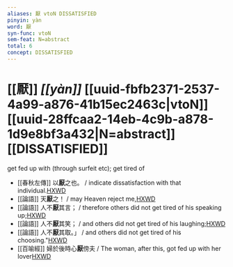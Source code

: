 ```yaml
---
aliases: 厭 vtoN DISSATISFIED
pinyin: yàn
word: 厭
syn-func: vtoN
sem-feat: N=abstract
total: 6
concept: DISSATISFIED 
---
```

# [[厭]] *[[yàn]]*  [[uuid-fbfb2371-2537-4a99-a876-41b15ec2463c|vtoN]] [[uuid-28ffcaa2-14eb-4c9b-a878-1d9e8bf3a432|N=abstract]] [[DISSATISFIED]]
get fed up with (through surfeit etc); get tired of
 - [[春秋左傳]] 以**厭**之也。 / indicate dissatisfaction with that individual.[HXWD](https://hxwd.org/textview.html?location=KR1e0001_tls_006-41a.10)
 - [[論語]] 天**厭**之！ / may Heaven reject me,[HXWD](https://hxwd.org/textview.html?location=KR1h0004_tls_006-35a.6)
 - [[論語]] 人不**厭**其言； / therefore others did not get tired of his speaking up;[HXWD](https://hxwd.org/textview.html?location=KR1h0004_tls_014-18a.5)
 - [[論語]] 人不**厭**其笑； / and others did not get tired of his laughing;[HXWD](https://hxwd.org/textview.html?location=KR1h0004_tls_014-18a.7)
 - [[論語]] 人不**厭**其取。」 / and others did not get tired of his choosing."[HXWD](https://hxwd.org/textview.html?location=KR1h0004_tls_014-19a.1)
 - [[百喻經]] 婦於後時心**厭**傍夫 / The woman, after this, got fed up with her lover[HXWD](https://hxwd.org/textview.html?location=KR6b0066_T_001-0543b.85)